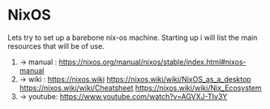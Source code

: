 # NixOS
Lets try to set up a barebone nix-os machine.
Starting up i will list the main resources that will be of use.

1. -> manual :	https://nixos.org/manual/nixos/stable/index.html#nixos-manual
2. -> wiki	  :	https://nixos.wiki
		https://nixos.wiki/wiki/NixOS_as_a_desktop
		https://nixos.wiki/wiki/Cheatsheet
		https://nixos.wiki/wiki/Nix_Ecosystem
3. -> youtube: 	https://www.youtube.com/watch?v=AGVXJ-TIv3Y
	
				
